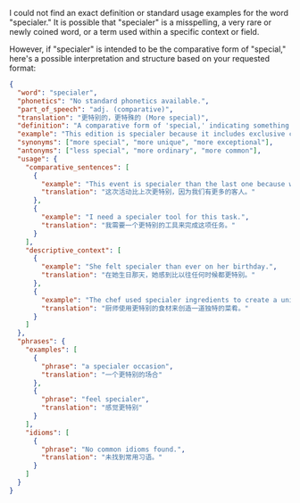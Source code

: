 I could not find an exact definition or standard usage examples for the word "specialer." It is possible that "specialer" is a misspelling, a very rare or newly coined word, or a term used within a specific context or field.

However, if "specialer" is intended to be the comparative form of "special," here's a possible interpretation and structure based on your requested format:

```json
{
  "word": "specialer",
  "phonetics": "No standard phonetics available.",
  "part_of_speech": "adj. (comparative)",
  "translation": "更特别的，更特殊的 (More special)",
  "definition": "A comparative form of 'special,' indicating something is more unique, distinct, or of greater significance than something else.",
  "example": "This edition is specialer because it includes exclusive content.",
  "synonyms": ["more special", "more unique", "more exceptional"],
  "antonyms": ["less special", "more ordinary", "more common"],
  "usage": {
    "comparative_sentences": [
      {
        "example": "This event is specialer than the last one because we have more guests.",
        "translation": "这次活动比上次更特别，因为我们有更多的客人。"
      },
      {
        "example": "I need a specialer tool for this task.",
        "translation": "我需要一个更特别的工具来完成这项任务。"
      }
    ],
    "descriptive_context": [
      {
        "example": "She felt specialer than ever on her birthday.",
        "translation": "在她生日那天，她感到比以往任何时候都更特别。"
      },
      {
        "example": "The chef used specialer ingredients to create a unique dish.",
        "translation": "厨师使用更特别的食材来创造一道独特的菜肴。"
      }
    ]
  },
  "phrases": {
    "examples": [
      {
        "phrase": "a specialer occasion",
        "translation": "一个更特别的场合"
      },
      {
        "phrase": "feel specialer",
        "translation": "感觉更特别"
      }
    ],
    "idioms": [
      {
        "phrase": "No common idioms found.",
        "translation": "未找到常用习语。"
      }
    ]
  }
}
```
 